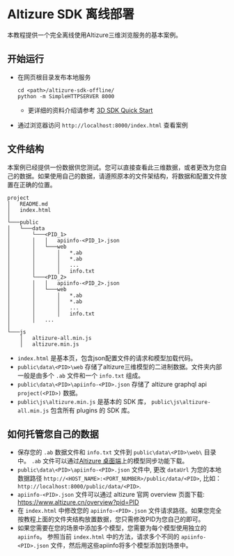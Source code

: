 # Altizure SDK 离线部署

本教程提供一个完全离线使用Altizure三维浏览服务的基本案例。

## 开始运行
* 在网页根目录发布本地服务
    ```
    cd <path>/altizure-sdk-offline/
    python -m SimpleHTTPSERVER 8000
    ```
    * 更详细的资料介绍请参考 [3D SDK Quick Start](https://docs.altizure.cn/en/jssdk.html)

* 通过浏览器访问 `http://localhost:8000/index.html` 查看案例

## 文件结构
本案例已经提供一份数据供您测试。您可以直接查看此三维数据，或者更改为您自己的数据。如果使用自己的数据，请遵照原本的文件架结构，将数据和配置文件放置在正确的位置。

```
project
│   README.md
│   index.html
│
└───public
│   └───data
│       └───<PID_1>
│       │   │   apiinfo-<PID_1>.json
│       │   └───web
│       │       │   *.ab
│       │       │   *.ab
│       │       │   ...
│       │       │   info.txt
│       └───<PID_2>
│       │   │   apiinfo-<PID_2>.json
│       │   └───web
│       │       │   *.ab
│       │       │   *.ab
│       │       │   ...
│       │       │   info.txt
│       │   ...
│   
└───js
    │   altizure-all.min.js
    │   altizure.min.js
```

+ `index.html` 是基本页，包含json配置文件的请求和模型加载代码。
+ `public\data\<PID>\web` 存储了altizure三维模型的二进制数据。文件夹内部一般是由多个 `.ab` 文件和一个 `info.txt` 组成。
+ `public\data\<PID>\apiinfo-<PID>.json` 存储了 altizure graphql api `project(<PID>)` 数据。
+ `public\js\altizure.min.js` 是基本的 SDK 库， `public\js\altizure-all.min.js` 包含所有 plugins 的 SDK 库。


## 如何托管您自己的数据


* 保存您的 `.ab` 数据文件和 `info.txt` 文件到 `public\data\<PID>\web\` 目录中。 `.ab` 文件可以通过[Altizure 桌面端](https://www.altizure.cn/desktop)上的模型同步功能下载。
* `public\data\<PID>\apiinfo-<PID>.json` 文件中, 更改 `dataUrl` 为您的本地数据路径 `http://<HOST_NAME>:<PORT_NUMBER>/public/data/<PID>`, 比如： `http://localhost:8000/public/data/<PID>`. 
* `apiinfo-<PID>.json` 文件可以通过 altizure 官网 overview 页面下载: https://www.altizure.cn/overview?pid=PID
* 在 `index.html` 中修改您的 `apiinfo-<PID>.json` 文件请求路径。如果您完全按教程上面的文件夹结构放置数据，您只需修改PID为您自己的即可。
* 如果您需要在您的场景中添加多个模型，您需要为每个模型使用独立的 `apiinfo`。 参照当前 `index.html` 中的方法，请求多个不同的 `apiinfo-<PID>.json` 文件，然后用这些apiinfo将多个模型添加到场景中。
